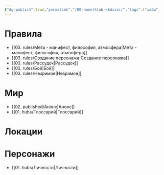 ```yaml
---
{"dg-publish":true,"permalink":"/00-home/klub-ekdizis/","tags":["хабы","gardenEntry"]}
---
```


# Правила
- [[03. rules/Мета - манифест, философия, атмосфера\|Мета - манифест, философия, атмосфера]]
- [[03. rules/Создание персонажа\|Создание персонажа]]
- [[03. rules/Рассудок\|Рассудок]]
- [[03. rules/Бой\|Бой]]
- [[03. rules/Незримое\|Незримое]]
# Мир
- [[02. published/Анонс\|Анонс]]
- [[01. hubs/Глоссарий\|Глоссарий]]
# Локации
# Персонажи
- [[01. hubs/Личности\|Личности]]